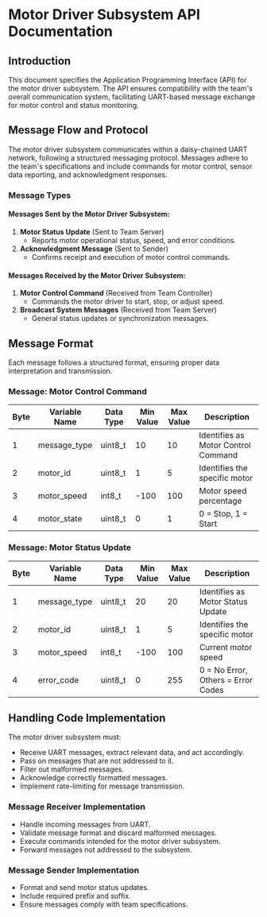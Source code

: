 # Motor Driver Subsystem API Documentation

## Introduction
This document specifies the Application Programming Interface (API) for the motor driver subsystem. The API ensures compatibility with the team's overall communication system, facilitating UART-based message exchange for motor control and status monitoring.

## Message Flow and Protocol
The motor driver subsystem communicates within a daisy-chained UART network, following a structured messaging protocol. Messages adhere to the team's specifications and include commands for motor control, sensor data reporting, and acknowledgment responses.

### Message Types

#### Messages Sent by the Motor Driver Subsystem:
1. **Motor Status Update** (Sent to Team Server)  
   - Reports motor operational status, speed, and error conditions.
2. **Acknowledgment Message** (Sent to Sender)  
   - Confirms receipt and execution of motor control commands.

#### Messages Received by the Motor Driver Subsystem:
1. **Motor Control Command** (Received from Team Controller)  
   - Commands the motor driver to start, stop, or adjust speed.
2. **Broadcast System Messages** (Received from Team Server)  
   - General status updates or synchronization messages.

## Message Format
Each message follows a structured format, ensuring proper data interpretation and transmission.

### Message: Motor Control Command
| Byte  | Variable Name | Data Type | Min Value | Max Value | Description |
|-------|--------------|-----------|-----------|-----------|-------------|
| 1     | message_type | uint8_t   | 10        | 10        | Identifies as Motor Control Command |
| 2     | motor_id     | uint8_t   | 1         | 5         | Identifies the specific motor |
| 3     | motor_speed  | int8_t    | -100      | 100       | Motor speed percentage |
| 4     | motor_state  | uint8_t   | 0         | 1         | 0 = Stop, 1 = Start |

### Message: Motor Status Update
| Byte  | Variable Name | Data Type | Min Value | Max Value | Description |
|-------|--------------|-----------|-----------|-----------|-------------|
| 1     | message_type | uint8_t   | 20        | 20        | Identifies as Motor Status Update |
| 2     | motor_id     | uint8_t   | 1         | 5         | Identifies the specific motor |
| 3     | motor_speed  | int8_t    | -100      | 100       | Current motor speed |
| 4     | error_code   | uint8_t   | 0         | 255       | 0 = No Error, Others = Error Codes |

## Handling Code Implementation
The motor driver subsystem must:
- Receive UART messages, extract relevant data, and act accordingly.
- Pass on messages that are not addressed to it.
- Filter out malformed messages.
- Acknowledge correctly formatted messages.
- Implement rate-limiting for message transmission.

### Message Receiver Implementation
- Handle incoming messages from UART.
- Validate message format and discard malformed messages.
- Execute commands intended for the motor driver subsystem.
- Forward messages not addressed to the subsystem.

### Message Sender Implementation
- Format and send motor status updates.
- Include required prefix and suffix.
- Ensure messages comply with team specifications.

